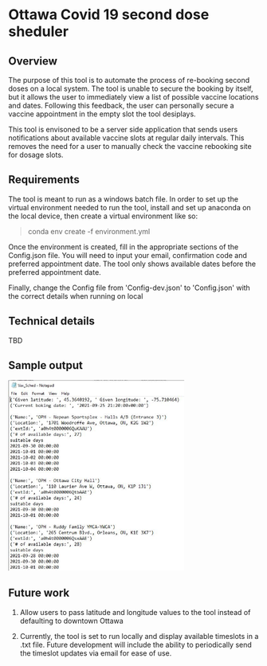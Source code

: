 # Ottawa Covid 19 second dose sheduler
## Overview
The purpose of this tool is to automate the process of re-booking second doses on a local system. The tool is unable to secure the booking by itself, but it allows the user to immediately view a list of possible vaccine locations and dates. Following this feedback, the user can personally secure a vaccine appointment in the empty slot the tool desiplays.

This tool is envisoned to be a server side application that sends users notifications about available vaccine slots at regular daily intervals. This removes the need for a user to manually check the vaccine rebooking site for dosage slots.

## Requirements
The tool is meant to run as a windows batch file. In order to set up the virtual environment needed to run the tool, install and set up anaconda on the local device, then create a virtual environment like so:

> conda env create -f environment.yml

Once the environment is created, fill in the appropriate sections of the Config.json file. You will need to input your email, confirmation code and preferred appointment date. The tool only shows available dates before the preferred appointment date. 

Finally, change the Config file from 'Config-dev.json' to 'Config.json' with the correct details when running on local

## Technical details
TBD

## Sample output

<img src="Figs/Output_Sample.JPG" alt="" style="height: 50%; width: 70%;"/>

## Future work
1) Allow users to pass latitude and longitude values to the tool instead of defaulting to downtown Ottawa

2) Currently, the tool is set to run locally and display available timeslots in a .txt file. Future development will include the ability to periodically send the timeslot updates via email for ease of use. 
